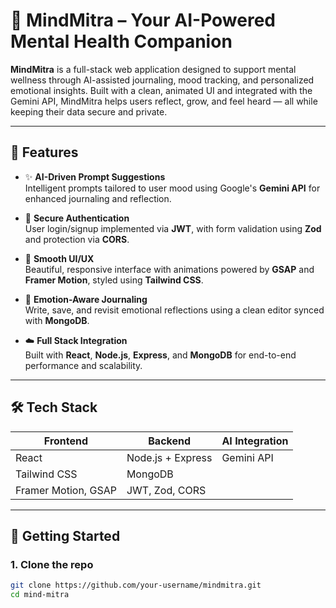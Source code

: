 # 🧠 MindMitra – Your AI-Powered Mental Health Companion

**MindMitra** is a full-stack web application designed to support mental wellness through AI-assisted journaling, mood tracking, and personalized emotional insights. Built with a clean, animated UI and integrated with the Gemini API, MindMitra helps users reflect, grow, and feel heard — all while keeping their data secure and private.

---

## 🌟 Features

- ✨ **AI-Driven Prompt Suggestions**  
  Intelligent prompts tailored to user mood using Google's **Gemini API** for enhanced journaling and reflection.

- 🔐 **Secure Authentication**  
  User login/signup implemented via **JWT**, with form validation using **Zod** and protection via **CORS**.

- 🎨 **Smooth UI/UX**  
  Beautiful, responsive interface with animations powered by **GSAP** and **Framer Motion**, styled using **Tailwind CSS**.

- 🧾 **Emotion-Aware Journaling**  
  Write, save, and revisit emotional reflections using a clean editor synced with **MongoDB**.

- ☁️ **Full Stack Integration**  
  Built with **React**, **Node.js**, **Express**, and **MongoDB** for end-to-end performance and scalability.

---

## 🛠️ Tech Stack

| Frontend           | Backend                 | AI Integration |
|--------------------|--------------------------|----------------|
| React              | Node.js + Express        | Gemini API     |
| Tailwind CSS       | MongoDB                  |                |
| Framer Motion, GSAP| JWT, Zod, CORS           |                |

---

## 🚀 Getting Started

### 1. Clone the repo
```bash
git clone https://github.com/your-username/mindmitra.git
cd mind-mitra
  
